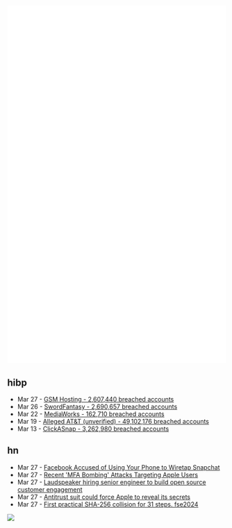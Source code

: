 ![Metrics](https://raw.githubusercontent.com/phixion/phixion/master/metrics.svg)

## hibp

<!--
for https://github.com/phixion/phixion/blob/main/.github/workflows/feeds.yml
-->
<!--START_SECTION:haveibeenpwnd-->
- Mar 27 - [GSM Hosting - 2,607,440 breached accounts](https://haveibeenpwned.com/PwnedWebsites#GSMHosting)
- Mar 26 - [SwordFantasy - 2,690,657 breached accounts](https://haveibeenpwned.com/PwnedWebsites#SwordFantasy)
- Mar 22 - [MediaWorks - 162,710 breached accounts](https://haveibeenpwned.com/PwnedWebsites#MediaWorks)
- Mar 19 - [Alleged AT&T (unverified) - 49,102,176 breached accounts](https://haveibeenpwned.com/PwnedWebsites#AllegedATT)
- Mar 13 - [ClickASnap - 3,262,980 breached accounts](https://haveibeenpwned.com/PwnedWebsites#ClickASnap)
<!--END_SECTION:haveibeenpwnd-->

## hn

<!--
for https://github.com/phixion/phixion/blob/main/.github/workflows/feeds.yml
-->
<!--START_SECTION:hn-->
- Mar 27 - [Facebook Accused of Using Your Phone to Wiretap Snapchat](https://gizmodo.com/project-ghostbusters-facebook-meta-wiretap-snapchat-1851366093)
- Mar 27 - [Recent 'MFA Bombing' Attacks Targeting Apple Users](https://krebsonsecurity.com/2024/03/recent-mfa-bombing-attacks-targeting-apple-users/)
- Mar 27 - [Laudspeaker hiring senior engineer to build open source customer engagement](https://news.ycombinator.com/item?id=39836316)
- Mar 27 - [Antitrust suit could force Apple to reveal its secrets](https://www.axios.com/2024/03/24/apple-secrets-antitrust-suit)
- Mar 27 - [First practical SHA-256 collision for 31 steps. fse2024](https://twitter.com/jedisct1/status/1772647350554464448)
<!--END_SECTION:hn-->

<!--
for https://yhype.me
-->
![](https://hit.yhype.me/github/profile?user_id=13013670)
